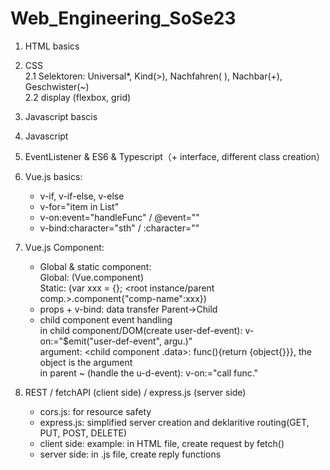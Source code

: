 # Web_Engineering_SoSe23
1. HTML basics
2. CSS<br>
   2.1 Selektoren: Universal*, Kind(>), Nachfahren( ), Nachbar(+), Geschwister(~)<br>
   2.2 display (flexbox, grid)<br>
3. Javascript bascis
4. Javascript 
5. EventListener & ES6 & Typescript（+ interface, different class creation）

6. Vue.js basics: <br>
   - v-if, v-if-else, v-else<br>
   - v-for="item in List"<br>
   - v-on:event="handleFunc" / @event=""<br>
   - v-bind:character="sth" / :character=""<br>

7. Vue.js Component:<br>
   - Global & static component:<br>
   Global: (Vue.component) <br>
   Static: (var xxx = {}; <root instance/parent comp.>.component{"comp-name":xxx}) <br>
   - props + v-bind: data transfer Parent->Child <br>
   - child component event handling <br>
     in child component/DOM(create user-def-event): v-on:<event>="$emit("user-def-event", argu.)"<br>
     argument: <child component .data>: func(){return {object{}}}, the object is the argument <br>
     in parent ~ (handle the u-d-event): v-on:<u-d-event>="call func."

8. REST / fetchAPI (client side) / express.js (server side) <br>
   - cors.js: for resource safety
   - express.js: simplified server creation and deklaritive routing(GET, PUT, POST, DELETE) <br>
   - client side: example: in HTML file, create request by fetch() <br>
   - server side: in <app>.js file, create reply functions <br>
   
